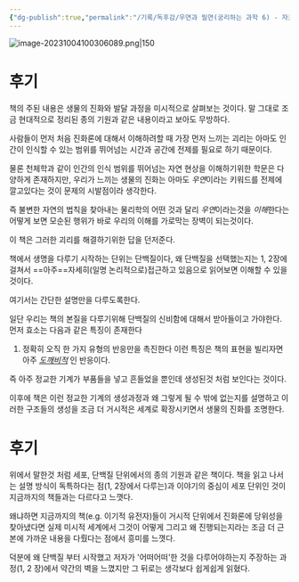```yaml
---
{"dg-publish":true,"permalink":"/기록/독후감/우연과 필연(궁리하는 과학 6) - 자크모노/","title":"우연과 필연(궁리하는 과학 6)","tags":["📚Book"]}
---
```



![image-20231004100306089.png|150](/img/user/%EA%B8%B0%EB%A1%9D/assets/%EC%9A%B0%EC%97%B0%EA%B3%BC%20%ED%95%84%EC%97%B0(%EA%B6%81%EB%A6%AC%ED%95%98%EB%8A%94%20%EA%B3%BC%ED%95%99%206)%20-%20%EC%9E%90%ED%81%AC%EB%AA%A8%EB%85%B8/image-20231004100306089.png)

# 후기
책의 주된 내용은 생물의 진화와 발달 과정을 미시적으로 살펴보는 것이다.
말 그대로 조금 현대적으로 정리된 종의 기원과 같은 내용이라고 보아도 무방하다.

사람들이 먼저 처음 진화론에 대해서 이해하려할 때 가장 먼저 느끼는 괴리는 아마도 인간이 인식할 수 있는 범위를 뛰어넘는 시간과 공간에 전제를 필요로 하기 때문이다.

물론 천체학과 같이 인간의 인식 범위를 뛰어넘는 자연 현상을 이해하기위한 학문은 다양하게 존재하지만, 우리가 느끼는 생물의 진화는 아마도 *우연*이라는 키워드를 전제에 깔고있다는 것이 문제의 시발점이라 생각한다.

즉 불변한 자연의 법칙을 찾아내는 물리학의 어떤 것과 달리 *우연*이라는것을 *이해*한다는 어떻게 보면 모순된 행위가 바로 우리의 이해를 가로막는 장벽이 되는것이다.

이 책은 그러한 괴리를 해결하기위한 답을 던저준다.

책에서 생명을 다루기 시작하는 단위는 단백질이다, 왜 단백질을 선택했는지는 1, 2장에 걸쳐서 ==아주==자세히(일명 논리적으로)접근하고 있음으로 읽어보면 이해할 수 있을 것이다.

여기서는 간단한 설명만을 다루도록한다.

일단 우리는 책의 본질을 다루기위해 단백질의 신비함에 대해서 받아들이고 가야한다.
먼저 효소는 다음과 같은 특징이 존재한다
1. 정확히 오직 한 가지 유형의 반응만을 촉진한다
이런 특징은 책의 표현을 빌리자면 아주 [*도깨비적*](https://en.wikipedia.org/wiki/Maxwell%27s_demon) 인 반응이다.

즉 아주 정교한 기계가 부품들을 넣고 흔들었을 뿐인데 생성된것 처럼 보인다는 것이다.

이후에 책은 이런 정교한 기계의 생성과정과 왜 그렇게 될 수 밖에 없는지를 설명하고 이러한 구조들의 생성을 조금 더 거시적은 세계로 확장시키면서 생물의 진화를 조명한다.

# 후기
위에서 말한것 처럼 세포, 단백질 단위에서의 종의 기원과 같은 책이다. 책을 읽고 나서는 설명 방식이 독특하다는 점(1, 2장에서 다루는)과 이야기의 중심이 세포 단위인 것이 지금까지의 책들과는 다르다고 느꼇다.

왜냐하면 지금까지의 책(e.g. 이기적 유전자)들이 거시적 단위에서 진화론에 당위성을 찾아냈다면 실제 미시적 세계에서 그것이 어떻게 그리고 왜 진행되는지라는 조금 더 근본에 가까운 내용을 다뤘다는 점에서 흥미를 느꼇다.

덕분에 왜 단백질 부터 시작했고 저자가 '어떠어떠'한 것을 다루어야하는지 주장하는 과정(1, 2 장)에서 약간의 벽을 느꼈지만 그 뒤로는 생각보다 쉽게쉽게 읽혔다.


